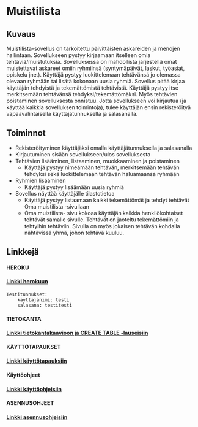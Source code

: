 # Muistilista

## Kuvaus

Muistilista-sovellus on tarkoitettu päivittäisten askareiden ja menojen hallintaan. Sovellukseen pystyy kirjaamaan itselleen omia tehtäviä/muistutuksia. Sovelluksessa on mahdollista järjestellä omat muistettavat askareet omiin ryhmiinsä (syntymäpäivät, laskut, työasiat, opiskelu jne.). Käyttäjä pystyy luokittelemaan tehtävänsä jo olemassa olevaan ryhmään tai lisätä kokonaan uusia ryhmiä. Sovellus pitää kirjaa käyttäjän tehdyistä ja tekemättömistä tehtävistä. Käyttäjä pystyy itse merkitsemään tehtävänsä tehdyksi/tekemättömäksi. Myös tehtävien poistaminen sovelluksesta onnistuu. Jotta sovellukseen voi kirjautua (ja käyttää kaikkia sovelluksen toimintoja), tulee käyttäjän ensin rekisteröityä vapaavalintaisella käyttäjätunnuksella ja salasanalla. 

## Toiminnot

  - Rekisteröityminen käyttäjäksi omalla käyttäjätunnuksella ja salasanalla
  - Kirjautuminen sisään sovellukseen/ulos sovelluksesta
  - Tehtävien lisääminen, listaaminen, muokkaaminen ja poistaminen
  	- Käyttäjä pystyy nimeämään tehtävän, merkitsemään tehtävän tehdyksi sekä luokittelemaan tehtävän haluamaansa ryhmään 
  - Ryhmien lisääminen
  	- Käyttäjä pystyy lisäämään uusia ryhmiä
  - Sovellus näyttää käyttäjälle tilastotietoa
  	- Käyttäjä pystyy listaamaan kaikki tekemättömät ja tehdyt tehtävät Oma muistilista -sivullaan
	- Oma muistilista- sivu kokoaa käyttäjän kaikkia henkilökohtaiset tehtävät samalle sivulle. Tehtävät on jaoteltu tekemättömiin 		ja tehtyihin tehtäviin. Sivulla on myös jokaisen tehtävän kohdalla nähtävissä yhmä, johon tehtävä kuuluu.
    
	
## Linkkejä

#### **HEROKU**

#### [Linkki herokuun](https://tsoha-muistilista.herokuapp.com/)
	Testitunnukset: 
		käyttäjänimi: testi
		salasana: testitesti


#### **TIETOKANTA**

#### [Linkki tietokantakaavioon ja CREATE TABLE -lauseisiin](https://github.com/danieladasilva/Muistilista/blob/master/documentation/dbschema.md)


#### **KÄYTTÖTAPAUKSET**

#### [Linkki käyttötapauksiin](https://github.com/danieladasilva/Muistilista/blob/master/documentation/stories.md)


#### **Käyttöohjeet**

#### [Linkki käyttöohjeisiin](https://github.com/danieladasilva/Muistilista/blob/master/documentation/asennusohjeet.md)

#### **ASENNUSOHJEET**

#### [Linkki asennusohjeisiin](https://github.com/danieladasilva/Muistilista/blob/master/documentation/asennusohjeet.md)


